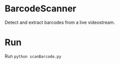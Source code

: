 # BarcodeScanner

Detect and extract barcodes from a live videostream.

# Run

Run `python scanBarcode.py`
